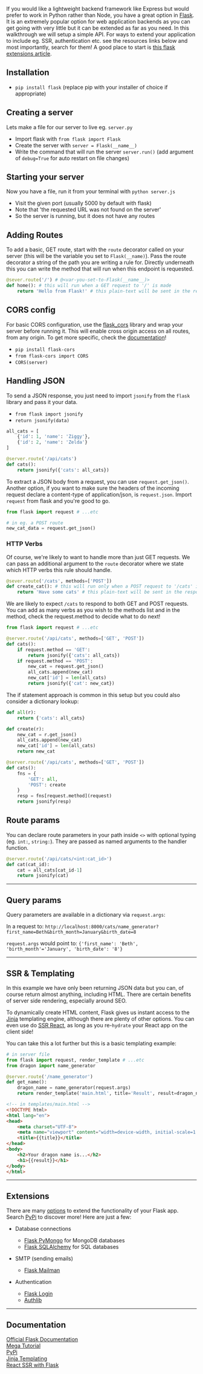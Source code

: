 If you would like a lightweight backend framework like Express but would prefer to work in Python rather than Node, you have a great option in [Flask](https://palletsprojects.com/p/flask/). It is an extremely popular option for web application backends as you can get going with very little but it can be extended as far as you need. In this walkthrough we will setup a simple API. For ways to extend your application to include eg. SSR, authentication etc. see the resources links below and most importantly, search for them! A good place to start is [this flask extensions article](https://flask.palletsprojects.com/en/1.1.x/extensions/).

## Installation
- `pip install flask` (replace pip with your installer of choice if appropriate)

## Creating a server
Lets make a file for our server to live eg. `server.py`
- Import flask with `from flask import Flask`
- Create the server with `server = Flask(__name__)`
- Write the command that will run the server `server.run()` (add argument of `debug=True` for auto restart on file changes)

## Starting your server
Now you have a file, run it from your terminal with `python server.js`
- Visit the given port (usually 5000 by default with flask)
- Note that 'the requested URL was not found on the server'
- So the server is running, but it does not have any routes

## Adding Routes
To add a basic, GET route, start with the `route` decorator called on your server (this will be the variable you set to `Flask(__name)`). Pass the route decorator a string of the path you are writing a rule for.
Directly underneath this you can write the method that will run when this endpoint is requested.
```python
@sever.route('/') # @<var-you-set-to-Flask(__name__)>
def home(): # this will run when a GET request to '/' is made
    return 'Hello from Flask!' # this plain-text will be sent in the response
```

## CORS config
For basic CORS configuration, use the [flask_cors](https://pypi.org/project/Flask-Cors/1.10.3/) library and wrap your server before running it. This will enable cross origin access on all routes, from any origin. To get more specific, check the [documentation](https://flask-cors.readthedocs.io/en/latest/)!
- `pip install flask-cors`
- `from flask-cors import CORS`
- `CORS(server)`

## Handling JSON
To send a JSON response, you just need to import `jsonify` from the `flask` library and pass it your data.
- `from flask import jsonify`
- `return jsonify(data)`
```python
all_cats = [
    {'id': 1, 'name': 'Ziggy'},
    {'id': 2, 'name': 'Zelda'}
]

@server.route('/api/cats')
def cats():
    return jsonify({'cats': all_cats})
```

To extract a JSON body from a request, you can use `request.get_json()`. Another option, if you want to make sure the headers of the incoming request declare a content-type of application/json, is `request.json`. Import `request` from flask and you're good to go.

```python
from flask import request # ...etc

# in eg. a POST route
new_cat_data = request.get_json()
```

### HTTP Verbs
Of course, we're likely to want to handle more than just GET requests. We can pass an additional argument to the `route` decorator where we state which HTTP verbs this rule should handle.
```python
@sever.route('/cats', methods=['POST']) 
def create_cat(): # this will run only when a POST request to '/cats' is made
    return 'Have some cats' # this plain-text will be sent in the response
```

We are likely to expect `/cats` to respond to both GET and POST requests. You can add as many verbs as you wish to the methods list and in the method, check the request.method to decide what to do next!
```python
from flask import request # ...etc

@server.route('/api/cats', methods=['GET', 'POST'])
def cats():
    if request.method == 'GET':
        return jsonify({'cats': all_cats})
    if request.method == 'POST':
        new_cat = request.get_json()
        all_cats.append(new_cat)
        new_cat['id'] = len(all_cats)
        return jsonify({'cat': new_cat})
```

The if statement approach is common in this setup but you could also consider a dictionary lookup:
```python
def all(r):
    return {'cats': all_cats}

def create(r):
    new_cat = r.get_json()
    all_cats.append(new_cat)
    new_cat['id'] = len(all_cats)
    return new_cat

@server.route('/api/cats', methods=['GET', 'POST'])
def cats():
    fns = {
        'GET': all,
        'POST': create
    }
    resp = fns[request.method](request)
    return jsonify(resp)
```

## Route params
You can declare route parameters in your path inside `<>` with optional typing (eg. `int:`, `string:`). They are passed as named arguments to the handler function.
```python
@server.route('/api/cats/<int:cat_id>')
def cat(cat_id):
    cat = all_cats[cat_id-1]
    return jsonify(cat)
```
***

## Query params
Query parameters are available in a dictionary via `request.args`:

In a request to:
`http://localhost:8000/cats/name_generator?first_name=Beth&birth_month=January&birth_date=8`

`request.args` would point to:
`{'first_name': 'Beth', 'birth_month'='January', 'birth_date': '8'}`


***

## SSR & Templating
In this example we have only been returning JSON data but you can, of course return almost anything, including HTML. There are certain benefits of server side rendering, especially around SEO.

To dynamically create HTML content, Flask gives us instant access to the [Jinja](https://flask.palletsprojects.com/en/1.1.x/templating/) templating engine, although there are plenty of other options. You can even use do [SSR React](https://medium.com/swlh/server-side-rendering-ssr-with-react-and-flask-47e589e1051f), as long as you re-`hydrate` your React app on the client side!

You can take this a lot further but this is a basic templating example:
```python
# in server file
from flask import request, render_template # ...etc
from dragon import name_generator

@server.route('/name_generator')
def get_name():
    dragon_name = name_generator(request.args)
    return render_template('main.html', title='Result', result=dragon_name) 
```

```html
<!-- in templates/main.html -->
<!DOCTYPE html>
<html lang="en">
<head>
    <meta charset="UTF-8">
    <meta name="viewport" content="width=device-width, initial-scale=1.0">
    <title>{{title}}</title>
</head>
<body>
    <h2>Your dragon name is...</h2>
    <h1>{{result}}</h1>
</body>
</html>
```

***

## Extensions
There are many [options](https://flask.palletsprojects.com/en/1.1.x/extensions/) to extend the functionality of your Flask app. Search [PyPi](https://pypi.org/search/?c=Framework+%3A%3A+Flask) to discover more! Here are just a few:
- Database connections
  - [Flask PyMongo](https://flask-pymongo.readthedocs.io/en/latest/) for MongoDB databases
  - [Flask SQLAlchemy](https://flask-sqlalchemy.palletsprojects.com/en/2.x/quickstart/) for SQL databases

- SMTP (sending emails)
  - [Flask Mailman](https://pypi.org/project/Flask-Mailman/)

- Authentication
  - [Flask Login](https://flask-login.readthedocs.io/en/latest/)
  - [Authlib](https://authlib.org/)

***


## Documentation
[Official Flask Documentation](https://flask.palletsprojects.com/en/1.1.x/) \
[Mega Tutorial](https://blog.miguelgrinberg.com/post/the-flask-mega-tutorial-part-i-hello-world) \
[PyPi](https://pypi.org/search/?c=Framework+%3A%3A+Flask) \
[Jinja Templating](https://jinja.palletsprojects.com/en/2.11.x/) \
[React SSR with Flask](https://medium.com/swlh/server-side-rendering-ssr-with-react-and-flask-47e589e1051f)